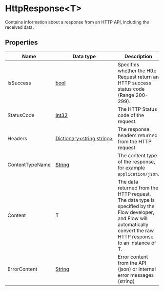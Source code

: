 # HttpResponse&lt;T&gt;

Contains information about a response from an HTTP API, including the received data.

## Properties

<!--prettier-ignore-->
| Name            | Data type                                                                 | Description                                                                                                |
| --------------- | --------------------------------------------------------------------------| ---------------------------------------------------------------------------------------------------------- |
| IsSuccess       | [bool](https://learn.microsoft.com/en-us/dotnet/api/system.boolean)       | Specifies whether the Http Request return an HTTP success status code (Range 200-299).                     |
| StatusCode      | [Int32](https://learn.microsoft.com/en-us/dotnet/api/system.int32)        | The HTTP Status code of the request.                                                                       |
| Headers         | [Dictionary&lt;string,string&gt;](https://learn.microsoft.com/en-us/dotnet/api/system.collections.generic.dictionary-2) | The response headers returned from the HTTP request.         |
| ContentTypeName | [String](https://learn.microsoft.com/en-us/dotnet/api/system.string)     | The content type of the response, for example `application/json`.                                           |
| Content         | T          | The data returned from the HTTP request. The data type is specified by the Flow developer, and Flow will automatically convert the raw HTTP response to an instance of T. |
| ErrorContent    | [String](https://learn.microsoft.com/en-us/dotnet/api/system.string)     | Error content from the API (json) or internal error messages (string) |
